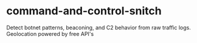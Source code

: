 # command-and-control-snitch
Detect botnet patterns, beaconing, and C2 behavior from raw traffic logs. Geolocation powered by free API's
